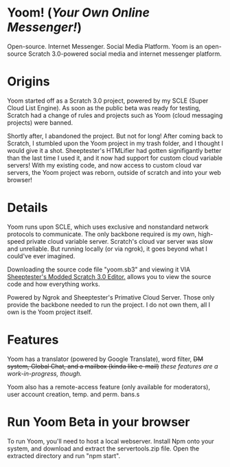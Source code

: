 # Yoom! (_Your Own Online Messenger!_)

Open-source. Internet Messenger. Social Media Platform.
Yoom is an open-source Scratch 3.0-powered social media and internet messenger platform. 

# Origins
Yoom started off as a Scratch 3.0 project, powered by my SCLE (Super Cloud List Engine). As soon as the public beta was ready for testing, Scratch had a change of rules and projects such as Yoom (cloud messaging projects) were banned.

Shortly after, I abandoned the project. But not for long!
After coming back to Scratch, I stumbled upon the Yoom project in my trash folder, and I thought I would give it a shot.
Sheeptester's HTMLifier had gotten signifigantly better than the last time I used it, and it now had support for custom cloud variable servers! With my existing code, and now access to custom cloud var servers, the Yoom project was reborn, outside of scratch and into your web browser!

# Details
Yoom runs upon SCLE, which uses exclusive and nonstandard network protocols to communicate. The only backbone required is my own, high-speed private cloud variable server. Scratch's cloud var server was slow and unreliable. But running locally (or via ngrok), it goes beyond what I could've ever imagined.

Downloading the source code file "yoom.sb3" and viewing it VIA [Sheeptester's Modded Scratch 3.0 Editor.](https://sheeptester.github.io/scratch-gui/?width=640&height=360) allows you to view the source code and how everything works.

Powered by Ngrok and Sheeptester's Primative Cloud Server. Those only provide the backbone needed to run the project. I do not own them, all I own is the Yoom project itself.

# Features

Yoom has a translator (powered by Google Translate), word filter, ~~DM system, Global Chat, and a mailbox (kinda like e-mail)~~ _these features are a work-in-progress, though._

Yoom also has a remote-access feature (only available for moderators), user account creation, temp. and perm. bans.s

# Run Yoom Beta in your browser

To run Yoom, you'll need to host a local webserver. Install Npm onto your system, and download and extract the servertools.zip file. Open the extracted directory and run "npm start".

